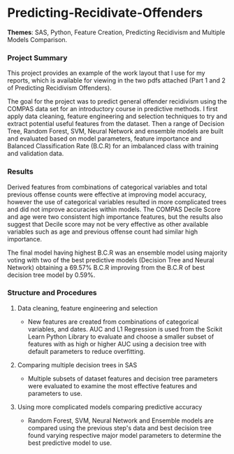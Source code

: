 # Predicting-Recidivate-Offenders

**Themes**: SAS, Python, Feature Creation, Predicting Recidivism and Multiple Models Comparison.

### Project Summary

This project provides an example of the work layout that I use for my reports, which is available for viewing in the two pdfs attached (Part 1 and 2 of Predicting Recidivism Offenders).

The goal for the project was to predict general offender recidivism using the COMPAS data set for an introductory course in predictive methods. I first apply data cleaning, feature engineering and selection techniques to try and extract potential useful features from the dataset. Then a range of Decision Tree, Random Forest, SVM, Neural Network and ensemble models are built and evaluated based on model parameters, feature importance and Balanced Classification Rate (B.C.R) for an imbalanced class with training and validation data. 

### Results

Derived features from combinations of categorical variables and total previous offense counts were effective at improving model accuracy, however the use of categorical variables resulted in  more complicated trees and did not improve accuracies within models. The COMPAS Decile Score and age were two consistent high importance features, but the results also suggest that Decile score may not be very effective as other available variables such as age and previous offense count had similar high importance.

The final model having highest B.C.R was an ensemble model using majority voting with two of the best predictive models (Decision Tree and Neural Network) obtaining a 69.57% B.C.R improving from the B.C.R of best decision tree model by 0.59%.

### Structure and Procedures

 1. Data cleaning, feature engineering and selection
 
    * New features are created from combinations of categorical variables, and dates. AUC and L1 Regression is used from the Scikit Learn Python Library to evaluate and choose a smaller subset of features with as high or higher AUC using a decision tree with default parameters to reduce overfitting. 
    
 2. Comparing multiple decision trees in SAS
     
     * Multiple subsets of dataset features and decision tree parameters were evaluated to examine the most effective features and parameters to use.
     
 3. Using more complicated models comparing predictive accuracy 
 
     * Random Forest, SVM, Neural Network and Ensemble models are compared using the previous step's data and best decision tree found varying respective major model parameters to determine the best predictive model to use.


